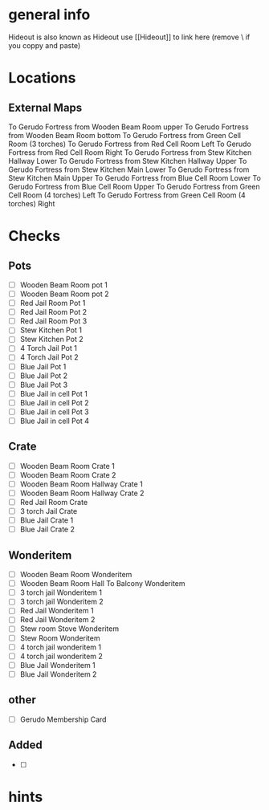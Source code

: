 # general info 
Hideout is also known as Hideout use \[\[Hideout]] to link here (remove \\ if you coppy and paste)
# Locations
## External Maps
To Gerudo Fortress from Wooden Beam Room upper
To Gerudo Fortress from Wooden Beam Room bottom
To Gerudo Fortress from Green Cell Room (3 torches)
To Gerudo Fortress from Red Cell Room Left
To Gerudo Fortress from Red Cell Room Right
To Gerudo Fortress from Stew Kitchen Hallway Lower
To Gerudo Fortress from Stew Kitchen Hallway Upper
To Gerudo Fortress from Stew Kitchen Main Lower
To Gerudo Fortress from Stew Kitchen Main Upper
To Gerudo Fortress from Blue Cell Room Lower
To Gerudo Fortress from Blue Cell Room Upper
To Gerudo Fortress from Green Cell Room (4 torches) Left
To Gerudo Fortress from Green Cell Room (4 torches) Right
# Checks
## Pots
- [ ] Wooden Beam Room pot 1
- [ ] Wooden Beam Room pot 2
- [ ] Red Jail Room Pot 1
- [ ] Red Jail Room Pot 2
- [ ] Red Jail Room Pot 3
- [ ] Stew Kitchen Pot 1
- [ ] Stew Kitchen Pot 2
- [ ] 4 Torch Jail Pot 1
- [ ] 4 Torch Jail Pot 2
- [ ] Blue Jail Pot 1
- [ ] Blue Jail Pot 2
- [ ] Blue Jail Pot 3
- [ ] Blue Jail in cell Pot 1
- [ ] Blue Jail in cell Pot 2
- [ ] Blue Jail in cell Pot 3
- [ ] Blue Jail in cell Pot 4
## Crate
- [ ] Wooden Beam Room Crate 1
- [ ] Wooden Beam Room Crate 2
- [ ] Wooden Beam Room Hallway Crate 1
- [ ] Wooden Beam Room Hallway Crate 2
- [ ] Red Jail Room Crate
- [ ] 3 torch Jail Crate
- [ ] Blue Jail Crate 1
- [ ] Blue Jail Crate 2
## Wonderitem
- [ ] Wooden Beam Room Wonderitem 
- [ ] Wooden Beam Room Hall To Balcony Wonderitem
- [ ] 3 torch jail Wonderitem 1
- [ ] 3 torch jail Wonderitem 2
- [ ] Red Jail Wonderitem 1
- [ ] Red Jail Wonderitem 2
- [ ] Stew room Stove Wonderitem
- [ ] Stew Room Wonderitem
- [ ] 4 torch jail wonderitem 1
- [ ] 4 torch jail wonderitem 2
- [ ] Blue Jail Wonderitem 1
- [ ] Blue Jail Wonderitem 2
## other
- [ ] Gerudo Membership Card
## Added
- [ ] 
# hints